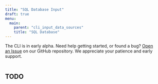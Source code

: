 ```yaml
---
title: "SQL Database Input"
draft: true
menu:
  main:
    parent: "cli_input_data_sources"
    title: "SQL Database"
---
```


<div class="bp3-callout">The CLI is in early alpha. Need help getting started, or found a bug? <a href="https://github.com/telemetryjet/telemetryjet-cli/issues/new">Open an Issue</a> on our GitHub repository. We appreciate your patience and early support.
</div>
<br />

## TODO